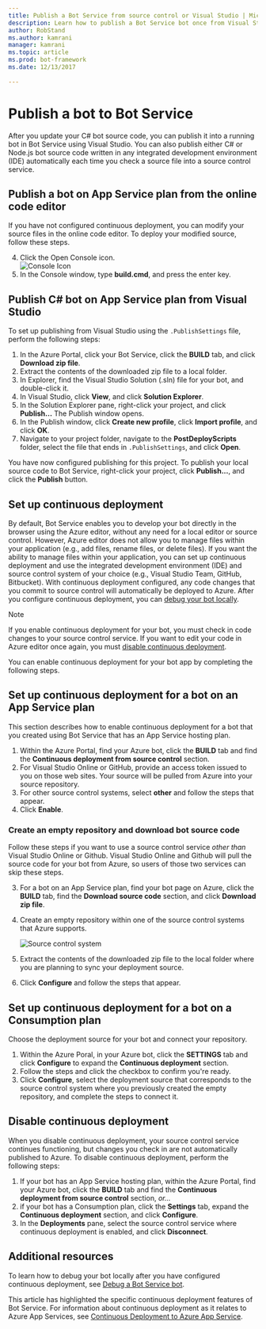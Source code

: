 ```yaml
---
title: Publish a Bot Service from source control or Visual Studio | Microsoft Docs
description: Learn how to publish a Bot Service bot once from Visual Studio or continuously from source control.
author: RobStand
ms.author: kamrani
manager: kamrani
ms.topic: article
ms.prod: bot-framework
ms.date: 12/13/2017
 
---
```


# Publish a bot to Bot Service

After you update your C# bot source code, you can publish it into a running bot in Bot Service using Visual Studio. You can also publish either C# or Node.js bot source code written in any integrated development environment (IDE) automatically each time you check a source file into a source control service.


## Publish a bot on App Service plan from the online code editor

If you have not configured continuous deployment, you can modify your source files in the online code editor. To deploy your modified source, follow these steps.

4. Click the Open Console icon.  
    ![Console Icon](~/media/azure-bot-service-console-icon.png)
2. In the Console window, type **build.cmd**, and press the enter key.


## Publish C# bot on App Service plan from Visual Studio 

To set up publishing from Visual Studio using the `.PublishSettings` file, perform the following steps:

1. In the Azure Portal, click your Bot Service, click the **BUILD** tab, and click **Download zip file**.
3. Extract the contents of the downloaded zip file to a local folder.
4. In Explorer, find the Visual Studio Solution (.sln) file for your bot, and double-click it.
4. In Visual Studio, click **View**, and click **Solution Explorer**.
5. In the Solution Explorer pane, right-click your project, and click **Publish...** The Publish window opens. 
6. In the Publish window, click **Create new profile**, click **Import profile**, and click **OK**.
7. Navigate to your project folder, navigate to the **PostDeployScripts** folder, select the file that ends in `.PublishSettings`, and click **Open**.

You have now configured publishing for this project. To publish your local source code to Bot Service, right-click your project, click **Publish...**, and click the **Publish** button. 

## Set up continuous deployment

By default, Bot Service enables you to develop your bot directly in the browser using the Azure editor, without any need for a local editor or source control. However, Azure editor does not allow you to manage files within your application (e.g., add files, rename files, or delete files). If you want the ability to manage files within your application, you can set up continuous deployment and use the integrated development environment (IDE) and source control system of your choice (e.g., Visual Studio Team, GitHub, Bitbucket). With continuous deployment configured, any code changes that you commit to source control will automatically be deployed to Azure. After you configure continuous deployment, you can [debug your bot locally](bot-service-debug-bot.md).

> [!NOTE]
> If you enable continuous deployment for your bot, you must check in code changes to your source control service. If you want to edit your code in Azure editor once again, 
> you must [disable continuous deployment](#disable-continuous-deployment).

You can enable continuous deployment for your bot app by completing the following steps.

## Set up continuous deployment for a bot on an App Service plan

This section describes how to enable continuous deployment for a bot that you created using Bot Service that has an App Service hosting plan.

1. Within the Azure Portal, find your Azure bot, click the **BUILD** tab and find the **Continuous deployment from source control** section.
2. For Visual Studio Online or GitHub, provide an access token issued to you on those web sites. Your source will be pulled from Azure into your source repository.
3. For other source control systems, select **other** and follow the steps that appear. 
3. Click **Enable**.  

### Create an empty repository and download bot source code

Follow these steps if you want to use a source control service *other than* Visual Studio Online or Github. Visual Studio Online and Github will pull the source code for your bot from Azure, so users of those two services can skip these steps.

3. For a bot on an App Service plan, find your bot page on Azure, click the **BUILD** tab, find the **Download source code** section, and click **Download zip file**.
1. Create an empty repository within one of the source control systems that Azure supports.

    ![Source control system](~/media/continuous-integration-sourcecontrolsystem.png)

3. Extract the contents of the downloaded zip file to the local folder where you are planning to sync your deployment source.
4. Click **Configure** and follow the steps that appear. 

## Set up continuous deployment for a bot on a Consumption plan 

Choose the deployment source for your bot and connect your repository. 

1. Within the Azure Poral, in your Azure bot, click the **SETTINGS** tab and click **Configure** to expand the **Continuous deployment** section.  
2. Follow the steps and click the checkbox to confirm you're ready. 
3. Click **Configure**, select the deployment source that corresponds to the source control system where you previously created the empty repository, and complete the steps to connect it.   


## Disable continuous deployment 

When you disable continuous deployment, your source control service continues functioning, but changes you check in are not automatically published to Azure. To disable continuous deployment, perform the following steps:

1. If your bot has an App Service hosting plan, within the Azure Portal, find your Azure bot, click the **BUILD** tab and find the **Continuous deployment from source control** section, *or...* 
2. if your bot has a Consumption plan, click the **Settings** tab, expand the **Continuous deployment** section, and click **Configure**.
3. In the **Deployments** pane, select the source control service where continuous deployment is enabled, and click **Disconnect**.  


## Additional resources

To learn how to debug your bot locally after you have configured continuous deployment, see 
[Debug a Bot Service bot](bot-service-debug-bot.md).

This article has highlighted the specific continuous deployment features of Bot Service. For information about continuous deployment as it relates to Azure App Services, see <a href="https://azure.microsoft.com/en-us/documentation/articles/app-service-continuous-deployment/" target="_blank">Continuous Deployment to Azure App Service</a>.
